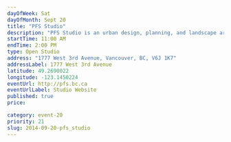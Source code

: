 ```yaml
---
dayOfWeek: Sat
dayOfMonth: Sept 20
title: "PFS Studio"
description: "PFS Studio is an urban design, planning, and landscape architecture firm. Recent public open space projects will be displayed in physical models and slideshows with brief presentations by the designers. Snacks, too."
startTime: 11:00 AM
endTime: 2:00 PM
type: Open Studio
address: "1777 West 3rd Avenue, Vancouver, BC, V6J 1K7"
addressLabel: 1777 West 3rd Avenue
latitude: 49.2690022
longitude: -123.1450224
eventUrl: http://pfs.bc.ca
eventUrlLabel: Studio Website
published: true
price: 

category: event-20
priority: 21
slug: 2014-09-20-pfs_studio
---
```

